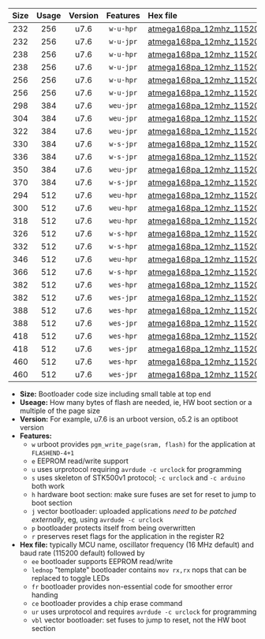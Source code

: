 |Size|Usage|Version|Features|Hex file|
|:-:|:-:|:-:|:-:|:--|
|232|256|u7.6|`w-u-hpr`|[atmega168pa_12mhz_115200bps_ur.hex](https://raw.githubusercontent.com/stefanrueger/urboot/main//atmega168pa_12mhz_115200bps_ur.hex)|
|232|256|u7.6|`w-u-jpr`|[atmega168pa_12mhz_115200bps_ur_vbl.hex](https://raw.githubusercontent.com/stefanrueger/urboot/main//atmega168pa_12mhz_115200bps_ur_vbl.hex)|
|238|256|u7.6|`w-u-hpr`|[atmega168pa_12mhz_115200bps_lednop_ur.hex](https://raw.githubusercontent.com/stefanrueger/urboot/main//atmega168pa_12mhz_115200bps_lednop_ur.hex)|
|238|256|u7.6|`w-u-jpr`|[atmega168pa_12mhz_115200bps_lednop_ur_vbl.hex](https://raw.githubusercontent.com/stefanrueger/urboot/main//atmega168pa_12mhz_115200bps_lednop_ur_vbl.hex)|
|256|256|u7.6|`w-u-hpr`|[atmega168pa_12mhz_115200bps_lednop_fr_ur.hex](https://raw.githubusercontent.com/stefanrueger/urboot/main//atmega168pa_12mhz_115200bps_lednop_fr_ur.hex)|
|256|256|u7.6|`w-u-jpr`|[atmega168pa_12mhz_115200bps_lednop_fr_ur_vbl.hex](https://raw.githubusercontent.com/stefanrueger/urboot/main//atmega168pa_12mhz_115200bps_lednop_fr_ur_vbl.hex)|
|298|384|u7.6|`weu-jpr`|[atmega168pa_12mhz_115200bps_ee_ur_vbl.hex](https://raw.githubusercontent.com/stefanrueger/urboot/main//atmega168pa_12mhz_115200bps_ee_ur_vbl.hex)|
|304|384|u7.6|`weu-jpr`|[atmega168pa_12mhz_115200bps_ee_lednop_ur_vbl.hex](https://raw.githubusercontent.com/stefanrueger/urboot/main//atmega168pa_12mhz_115200bps_ee_lednop_ur_vbl.hex)|
|322|384|u7.6|`weu-jpr`|[atmega168pa_12mhz_115200bps_ee_lednop_fr_ur_vbl.hex](https://raw.githubusercontent.com/stefanrueger/urboot/main//atmega168pa_12mhz_115200bps_ee_lednop_fr_ur_vbl.hex)|
|330|384|u7.6|`w-s-jpr`|[atmega168pa_12mhz_115200bps_vbl.hex](https://raw.githubusercontent.com/stefanrueger/urboot/main//atmega168pa_12mhz_115200bps_vbl.hex)|
|336|384|u7.6|`w-s-jpr`|[atmega168pa_12mhz_115200bps_lednop_vbl.hex](https://raw.githubusercontent.com/stefanrueger/urboot/main//atmega168pa_12mhz_115200bps_lednop_vbl.hex)|
|350|384|u7.6|`weu-jpr`|[atmega168pa_12mhz_115200bps_ee_lednop_fr_ce_ur_vbl.hex](https://raw.githubusercontent.com/stefanrueger/urboot/main//atmega168pa_12mhz_115200bps_ee_lednop_fr_ce_ur_vbl.hex)|
|370|384|u7.6|`w-s-jpr`|[atmega168pa_12mhz_115200bps_lednop_fr_vbl.hex](https://raw.githubusercontent.com/stefanrueger/urboot/main//atmega168pa_12mhz_115200bps_lednop_fr_vbl.hex)|
|294|512|u7.6|`weu-hpr`|[atmega168pa_12mhz_115200bps_ee_ur.hex](https://raw.githubusercontent.com/stefanrueger/urboot/main//atmega168pa_12mhz_115200bps_ee_ur.hex)|
|300|512|u7.6|`weu-hpr`|[atmega168pa_12mhz_115200bps_ee_lednop_ur.hex](https://raw.githubusercontent.com/stefanrueger/urboot/main//atmega168pa_12mhz_115200bps_ee_lednop_ur.hex)|
|318|512|u7.6|`weu-hpr`|[atmega168pa_12mhz_115200bps_ee_lednop_fr_ur.hex](https://raw.githubusercontent.com/stefanrueger/urboot/main//atmega168pa_12mhz_115200bps_ee_lednop_fr_ur.hex)|
|326|512|u7.6|`w-s-hpr`|[atmega168pa_12mhz_115200bps.hex](https://raw.githubusercontent.com/stefanrueger/urboot/main//atmega168pa_12mhz_115200bps.hex)|
|332|512|u7.6|`w-s-hpr`|[atmega168pa_12mhz_115200bps_lednop.hex](https://raw.githubusercontent.com/stefanrueger/urboot/main//atmega168pa_12mhz_115200bps_lednop.hex)|
|346|512|u7.6|`weu-hpr`|[atmega168pa_12mhz_115200bps_ee_lednop_fr_ce_ur.hex](https://raw.githubusercontent.com/stefanrueger/urboot/main//atmega168pa_12mhz_115200bps_ee_lednop_fr_ce_ur.hex)|
|366|512|u7.6|`w-s-hpr`|[atmega168pa_12mhz_115200bps_lednop_fr.hex](https://raw.githubusercontent.com/stefanrueger/urboot/main//atmega168pa_12mhz_115200bps_lednop_fr.hex)|
|382|512|u7.6|`wes-hpr`|[atmega168pa_12mhz_115200bps_ee.hex](https://raw.githubusercontent.com/stefanrueger/urboot/main//atmega168pa_12mhz_115200bps_ee.hex)|
|382|512|u7.6|`wes-jpr`|[atmega168pa_12mhz_115200bps_ee_vbl.hex](https://raw.githubusercontent.com/stefanrueger/urboot/main//atmega168pa_12mhz_115200bps_ee_vbl.hex)|
|388|512|u7.6|`wes-hpr`|[atmega168pa_12mhz_115200bps_ee_lednop.hex](https://raw.githubusercontent.com/stefanrueger/urboot/main//atmega168pa_12mhz_115200bps_ee_lednop.hex)|
|388|512|u7.6|`wes-jpr`|[atmega168pa_12mhz_115200bps_ee_lednop_vbl.hex](https://raw.githubusercontent.com/stefanrueger/urboot/main//atmega168pa_12mhz_115200bps_ee_lednop_vbl.hex)|
|418|512|u7.6|`wes-hpr`|[atmega168pa_12mhz_115200bps_ee_lednop_fr.hex](https://raw.githubusercontent.com/stefanrueger/urboot/main//atmega168pa_12mhz_115200bps_ee_lednop_fr.hex)|
|418|512|u7.6|`wes-jpr`|[atmega168pa_12mhz_115200bps_ee_lednop_fr_vbl.hex](https://raw.githubusercontent.com/stefanrueger/urboot/main//atmega168pa_12mhz_115200bps_ee_lednop_fr_vbl.hex)|
|460|512|u7.6|`wes-hpr`|[atmega168pa_12mhz_115200bps_ee_lednop_fr_ce.hex](https://raw.githubusercontent.com/stefanrueger/urboot/main//atmega168pa_12mhz_115200bps_ee_lednop_fr_ce.hex)|
|460|512|u7.6|`wes-jpr`|[atmega168pa_12mhz_115200bps_ee_lednop_fr_ce_vbl.hex](https://raw.githubusercontent.com/stefanrueger/urboot/main//atmega168pa_12mhz_115200bps_ee_lednop_fr_ce_vbl.hex)|

- **Size:** Bootloader code size including small table at top end
- **Useage:** How many bytes of flash are needed, ie, HW boot section or a multiple of the page size
- **Version:** For example, u7.6 is an urboot version, o5.2 is an optiboot version
- **Features:**
  + `w` urboot provides `pgm_write_page(sram, flash)` for the application at `FLASHEND-4+1`
  + `e` EEPROM read/write support
  + `u` uses urprotocol requiring `avrdude -c urclock` for programming
  + `s` uses skeleton of STK500v1 protocol; `-c urclock` and `-c arduino` both work
  + `h` hardware boot section: make sure fuses are set for reset to jump to boot section
  + `j` vector bootloader: uploaded applications *need to be patched externally*, eg, using `avrdude -c urclock`
  + `p` bootloader protects itself from being overwritten
  + `r` preserves reset flags for the application in the register R2
- **Hex file:** typically MCU name, oscillator frequency (16 MHz default) and baud rate (115200 default) followed by
  + `ee` bootloader supports EEPROM read/write
  + `lednop` "template" bootloader contains `mov rx,rx` nops that can be replaced to toggle LEDs
  + `fr` bootloader provides non-essential code for smoother error handing
  + `ce` bootloader provides a chip erase command
  + `ur` uses urprotocol and requires `avrdude -c urclock` for programming
  + `vbl` vector bootloader: set fuses to jump to reset, not the HW boot section
